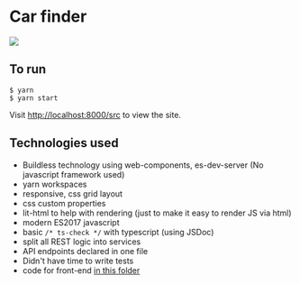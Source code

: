 # Car finder
![](https://user-images.githubusercontent.com/1991125/77709992-bb028880-6fc4-11ea-9c09-1a219e2025be.png)

## To run

```shell
$ yarn
$ yarn start
```

Visit [http://localhost:8000/src](http://localhost:8000/src) to view the site.

## Technologies used
- Buildless technology using web-components, es-dev-server (No javascript framework used)
- yarn workspaces
- responsive, css grid layout
- css custom properties
- lit-html to help with rendering (just to make it easy to render JS via html)
- modern ES2017 javascript
- basic `/* ts-check */` with typescript (using JSDoc)
- split all REST logic into services
- API endpoints declared in one file
- Didn't have time to write tests
- code for front-end [in this folder](https://github.com/vviikk/friday-code-challenge/tree/master/packages/web/src)

